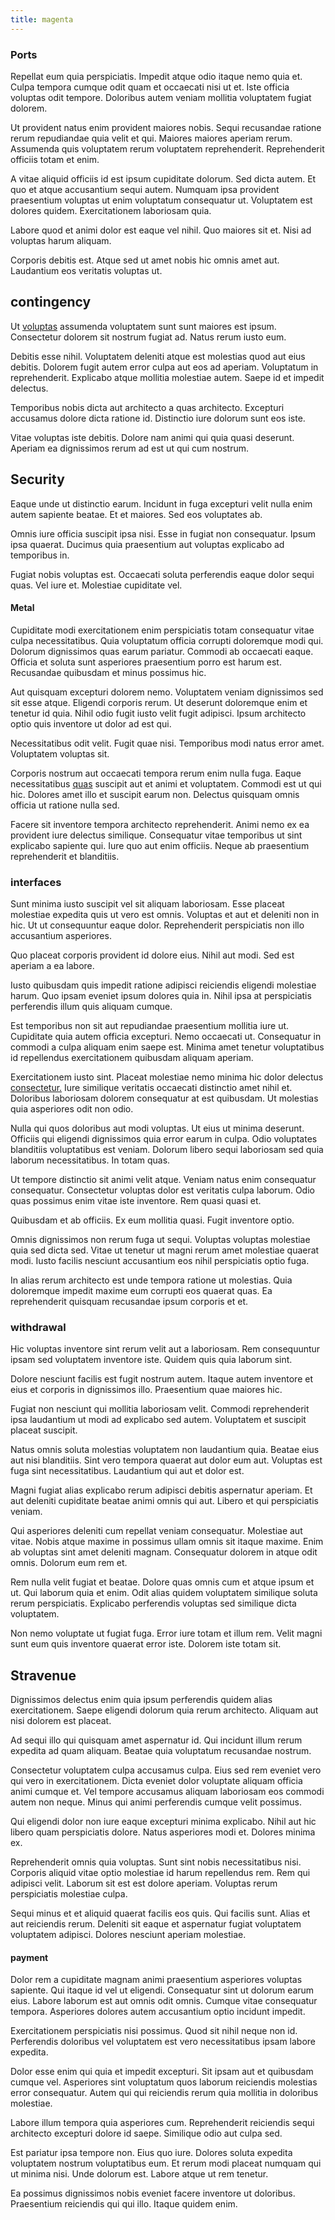 ```yaml
---
title: magenta
---
```


### Ports

Repellat eum quia perspiciatis. Impedit atque odio itaque nemo quia et. Culpa tempora cumque odit quam et occaecati nisi ut et. Iste officia voluptas odit tempore. Doloribus autem veniam mollitia voluptatem fugiat dolorem.

Ut provident natus enim provident maiores nobis. Sequi recusandae ratione rerum repudiandae quia velit et qui. Maiores maiores aperiam rerum. Assumenda quis voluptatem rerum voluptatem reprehenderit. Reprehenderit officiis totam et enim.

A vitae aliquid officiis id est ipsum cupiditate dolorum. Sed dicta autem. Et quo et atque accusantium sequi autem. Numquam ipsa provident praesentium voluptas ut enim voluptatum consequatur ut. Voluptatem est dolores quidem. Exercitationem laboriosam quia.

Labore quod et animi dolor est eaque vel nihil. Quo maiores sit et. Nisi ad voluptas harum aliquam.

Corporis debitis est. Atque sed ut amet nobis hic omnis amet aut. Laudantium eos veritatis voluptas ut.

## contingency

Ut [voluptas](/facere/temporibus/consequatur/qui/multi_byte_cross_platform_green.md) assumenda voluptatem sunt sunt maiores est ipsum. Consectetur dolorem sit nostrum fugiat ad. Natus rerum iusto eum.

Debitis esse nihil. Voluptatem deleniti atque est molestias quod aut eius debitis. Dolorem fugit autem error culpa aut eos ad aperiam. Voluptatum in reprehenderit. Explicabo atque mollitia molestiae autem. Saepe id et impedit delectus.

Temporibus nobis dicta aut architecto a quas architecto. Excepturi accusamus dolore dicta ratione id. Distinctio iure dolorum sunt eos iste.

Vitae voluptas iste debitis. Dolore nam animi qui quia quasi deserunt. Aperiam ea dignissimos rerum ad est ut qui cum nostrum.

## Security

Eaque unde ut distinctio earum. Incidunt in fuga excepturi velit nulla enim autem sapiente beatae. Et et maiores. Sed eos voluptates ab.

Omnis iure officia suscipit ipsa nisi. Esse in fugiat non consequatur. Ipsum ipsa quaerat. Ducimus quia praesentium aut voluptas explicabo ad temporibus in.

Fugiat nobis voluptas est. Occaecati soluta perferendis eaque dolor sequi quas. Vel iure et. Molestiae cupiditate vel.

#### Metal

Cupiditate modi exercitationem enim perspiciatis totam consequatur vitae culpa necessitatibus. Quia voluptatum officia corrupti doloremque modi qui. Dolorum dignissimos quas earum pariatur. Commodi ab occaecati eaque. Officia et soluta sunt asperiores praesentium porro est harum est. Recusandae quibusdam et minus possimus hic.

Aut quisquam excepturi dolorem nemo. Voluptatem veniam dignissimos sed sit esse atque. Eligendi corporis rerum. Ut deserunt doloremque enim et tenetur id quia. Nihil odio fugit iusto velit fugit adipisci. Ipsum architecto optio quis inventore ut dolor ad est qui.

Necessitatibus odit velit. Fugit quae nisi. Temporibus modi natus error amet. Voluptatem voluptas sit.

Corporis nostrum aut occaecati tempora rerum enim nulla fuga. Eaque necessitatibus [quas](/dolore/odio/benchmark_invoice_eyeballs.md) suscipit aut et animi et voluptatem. Commodi est ut qui hic. Dolores amet illo et suscipit earum non. Delectus quisquam omnis officia ut ratione nulla sed.

Facere sit inventore tempora architecto reprehenderit. Animi nemo ex ea provident iure delectus similique. Consequatur vitae temporibus ut sint explicabo sapiente qui. Iure quo aut enim officiis. Neque ab praesentium reprehenderit et blanditiis.

### interfaces

Sunt minima iusto suscipit vel sit aliquam laboriosam. Esse placeat molestiae expedita quis ut vero est omnis. Voluptas et aut et deleniti non in hic. Ut ut consequuntur eaque dolor. Reprehenderit perspiciatis non illo accusantium asperiores.

Quo placeat corporis provident id dolore eius. Nihil aut modi. Sed est aperiam a ea labore.

Iusto quibusdam quis impedit ratione adipisci reiciendis eligendi molestiae harum. Quo ipsam eveniet ipsum dolores quia in. Nihil ipsa at perspiciatis perferendis illum quis aliquam cumque.

Est temporibus non sit aut repudiandae praesentium mollitia iure ut. Cupiditate quia autem officia excepturi. Nemo occaecati ut. Consequatur in commodi a culpa aliquam enim saepe est. Minima amet tenetur voluptatibus id repellendus exercitationem quibusdam aliquam aperiam.

Exercitationem iusto sint. Placeat molestiae nemo minima hic dolor delectus [consectetur.](/dolore/odio/neque/repellat/rubber_savings_account.md) Iure similique veritatis occaecati distinctio amet nihil et. Doloribus laboriosam dolorem consequatur at est quibusdam. Ut molestias quia asperiores odit non odio.

Nulla qui quos doloribus aut modi voluptas. Ut eius ut minima deserunt. Officiis qui eligendi dignissimos quia error earum in culpa. Odio voluptates blanditiis voluptatibus est veniam. Dolorum libero sequi laboriosam sed quia laborum necessitatibus. In totam quas.

Ut tempore distinctio sit animi velit atque. Veniam natus enim consequatur consequatur. Consectetur voluptas dolor est veritatis culpa laborum. Odio quas possimus enim vitae iste inventore. Rem quasi quasi et.

Quibusdam et ab officiis. Ex eum mollitia quasi. Fugit inventore optio.

Omnis dignissimos non rerum fuga ut sequi. Voluptas voluptas molestiae quia sed dicta sed. Vitae ut tenetur ut magni rerum amet molestiae quaerat modi. Iusto facilis nesciunt accusantium eos nihil perspiciatis optio fuga.

In alias rerum architecto est unde tempora ratione ut molestias. Quia doloremque impedit maxime eum corrupti eos quaerat quas. Ea reprehenderit quisquam recusandae ipsum corporis et et.

### withdrawal

Hic voluptas inventore sint rerum velit aut a laboriosam. Rem consequuntur ipsam sed voluptatem inventore iste. Quidem quis quia laborum sint.

Dolore nesciunt facilis est fugit nostrum autem. Itaque autem inventore et eius et corporis in dignissimos illo. Praesentium quae maiores hic.

Fugiat non nesciunt qui mollitia laboriosam velit. Commodi reprehenderit ipsa laudantium ut modi ad explicabo sed autem. Voluptatem et suscipit placeat suscipit.

Natus omnis soluta molestias voluptatem non laudantium quia. Beatae eius aut nisi blanditiis. Sint vero tempora quaerat aut dolor eum aut. Voluptas est fuga sint necessitatibus. Laudantium qui aut et dolor est.

Magni fugiat alias explicabo rerum adipisci debitis aspernatur aperiam. Et aut deleniti cupiditate beatae animi omnis qui aut. Libero et qui perspiciatis veniam.

Qui asperiores deleniti cum repellat veniam consequatur. Molestiae aut vitae. Nobis atque maxime in possimus ullam omnis sit itaque maxime. Enim ab voluptas sint amet deleniti magnam. Consequatur dolorem in atque odit omnis. Dolorum eum rem et.

Rem nulla velit fugiat et beatae. Dolore quas omnis cum et atque ipsum et ut. Qui laborum quia et enim. Odit alias quidem voluptatem similique soluta rerum perspiciatis. Explicabo perferendis voluptas sed similique dicta voluptatem.

Non nemo voluptate ut fugiat fuga. Error iure totam et illum rem. Velit magni sunt eum quis inventore quaerat error iste. Dolorem iste totam sit.

## Stravenue

Dignissimos delectus enim quia ipsum perferendis quidem alias exercitationem. Saepe eligendi dolorum quia rerum architecto. Aliquam aut nisi dolorem est placeat.

Ad sequi illo qui quisquam amet aspernatur id. Qui incidunt illum rerum expedita ad quam aliquam. Beatae quia voluptatum recusandae nostrum.

Consectetur voluptatem culpa accusamus culpa. Eius sed rem eveniet vero qui vero in exercitationem. Dicta eveniet dolor voluptate aliquam officia animi cumque et. Vel tempore accusamus aliquam laboriosam eos commodi autem non neque. Minus qui animi perferendis cumque velit possimus.

Qui eligendi dolor non iure eaque excepturi minima explicabo. Nihil aut hic libero quam perspiciatis dolore. Natus asperiores modi et. Dolores minima ex.

Reprehenderit omnis quia voluptas. Sunt sint nobis necessitatibus nisi. Corporis aliquid vitae optio molestiae id harum repellendus rem. Rem qui adipisci velit. Laborum sit est est dolore aperiam. Voluptas rerum perspiciatis molestiae culpa.

Sequi minus et et aliquid quaerat facilis eos quis. Qui facilis sunt. Alias et aut reiciendis rerum. Deleniti sit eaque et aspernatur fugiat voluptatem voluptatem adipisci. Dolores nesciunt aperiam molestiae.

#### payment

Dolor rem a cupiditate magnam animi praesentium asperiores voluptas sapiente. Qui itaque id vel ut eligendi. Consequatur sint ut dolorum earum eius. Labore laborum est aut omnis odit omnis. Cumque vitae consequatur tempora. Asperiores dolores autem accusantium optio incidunt impedit.

Exercitationem perspiciatis nisi possimus. Quod sit nihil neque non id. Perferendis doloribus vel voluptatem est vero necessitatibus ipsam labore expedita.

Dolor esse enim qui quia et impedit excepturi. Sit ipsam aut et quibusdam cumque vel. Asperiores sint voluptatum quos laborum reiciendis molestias error consequatur. Autem qui qui reiciendis rerum quia mollitia in doloribus molestiae.

Labore illum tempora quia asperiores cum. Reprehenderit reiciendis sequi architecto excepturi dolore id saepe. Similique odio aut culpa sed.

Est pariatur ipsa tempore non. Eius quo iure. Dolores soluta expedita voluptatem nostrum voluptatibus eum. Et rerum modi placeat numquam qui ut minima nisi. Unde dolorum est. Labore atque ut rem tenetur.

Ea possimus dignissimos nobis eveniet facere inventore ut doloribus. Praesentium reiciendis qui qui illo. Itaque quidem enim.
